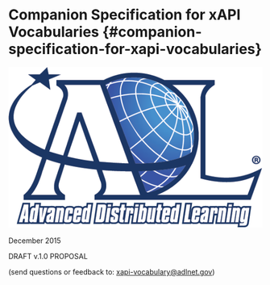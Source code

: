 # Companion Specification for xAPI Vocabularies {#companion-specification-for-xapi-vocabularies}


![logo](assets/logo.png)

December 2015

DRAFT v.1.0 PROPOSAL

(send questions or feedback to: [xapi-vocabulary@adlnet.gov](mailto:xapi-vocabulary@adlnet.gov))

